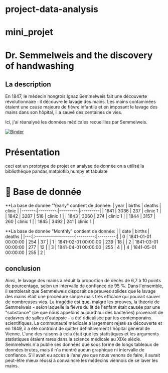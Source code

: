 # project-data-analysis

# mini_projet
# Dr. Semmelweis and the discovery of handwashing
## La description
En 1847, le médecin hongrois Ignaz Semmelweis fait une découverte révolutionnaire : il découvre le lavage des mains. Les mains contaminées étaient une cause majeure de fièvre infantile et en imposant le lavage des mains dans son hôpital, il a sauvé des centaines de vies.

Ici, j'ai réanalysé les données médicales recueillies par Semmelweis.

[![Binder](https://mybinder.org/badge_logo.svg)](https://mybinder.org/v2/gh/safafr/project-data-analysis/main?filepath=notebook.ipynb)
# Présentation
ceci est un prototype de projet en analyse de donnée on a utilisé la bibliothèque pandas,matplotlib,numpy et tabulate

# :file_folder: Base de donnée
**La base de donnée "Yearly" contient de donnée:
|   year |   births |   deaths | clinic   |
|-------:|---------:|---------:|:---------|
|   1841 |     3036 |      237 | clinic 1 |
|   1842 |     3287 |      518 | clinic 1 |
|   1843 |     3060 |      274 | clinic 1 |
|   1844 |     3157 |      260 | clinic 1 |
|   1845 |     3492 |      241 | clinic 1 |

**La base de donnée "Monthly" contient de donnée:
|    | date                |   births |   deaths |
|---:|:--------------------|---------:|---------:|
|  0 | 1841-01-01 00:00:00 |      254 |       37 |
|  1 | 1841-02-01 00:00:00 |      239 |       18 |
|  2 | 1841-03-01 00:00:00 |      277 |       12 |
|  3 | 1841-04-01 00:00:00 |      255 |        4 |
|  4 | 1841-05-01 00:00:00 |      255 |        2 |

## conclusion

Ainsi, le lavage des mains a réduit la proportion de décès de 6,7 à 10 points de pourcentage, selon un intervalle de confiance de 95 %. Dans l'ensemble, il semblerait que Semmelweis disposait de preuves solides que le lavage des mains était une procédure simple mais très efficace qui pouvait sauver de nombreuses vies.
La tragédie est que, malgré les preuves, la théorie de Semmelweis - selon laquelle la fièvre du lit de l'enfant était causée par une "substance" (ce que nous appelons aujourd'hui des bactéries) provenant de cadavres de salles d'autopsie - a été ridiculisée par les contemporains. scientifiques. La communauté médicale a largement rejeté sa découverte et en 1849, il a été contraint de quitter définitivement l'hôpital général de Vienne.
L'une des raisons à cela était que les statistiques et les arguments statistiques étaient rares dans la science médicale au XIXe siècle. Semmelweis n'a publié ses données que sous forme de longs tableaux de données brutes, mais il n'a montré aucun graphique ni intervalle de confiance. S'il avait eu accès à l'analyse que nous venons de faire, il aurait peut-être mieux réussi à convaincre les médecins viennois de se laver les mains.


